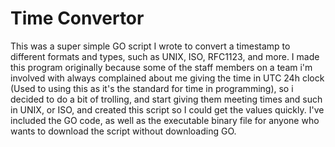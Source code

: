 # Time Convertor
This was a super simple GO script I wrote to convert a timestamp to different formats and types, such as UNIX, ISO, RFC1123, and more. I made this program originally because some of the staff members on a team i'm involved with always complained about me giving the time in UTC 24h clock (Used to using this as it's the standard for time in programming), so i decided to do a bit of trolling, and start giving them meeting times and such in UNIX, or ISO, and created this script so I could get the values quickly. I've included the GO code, as well as the executable binary file for anyone who wants to download the script without downloading GO.
